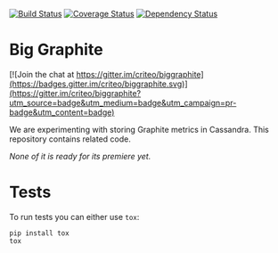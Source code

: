 [![Build Status](https://travis-ci.org/criteo/biggraphite.svg?branch=master)](https://travis-ci.org/criteo/biggraphite)
[![Coverage Status](https://coveralls.io/repos/github/criteo/biggraphite/badge.svg?branch=initialimport)](https://coveralls.io/github/criteo/biggraphite?branch=master)
[![Dependency Status](https://gemnasium.com/badges/github.com/criteo/biggraphite.svg)](https://gemnasium.com/github.com/criteo/biggraphite)

Big Graphite
============

[![Join the chat at https://gitter.im/criteo/biggraphite](https://badges.gitter.im/criteo/biggraphite.svg)](https://gitter.im/criteo/biggraphite?utm_source=badge&utm_medium=badge&utm_campaign=pr-badge&utm_content=badge)

We are experimenting with storing Graphite metrics in Cassandra. This repository contains related code.

*None of it is ready for its premiere yet.*


Tests
=====

To run tests you can either use `tox`:

    pip install tox
    tox
